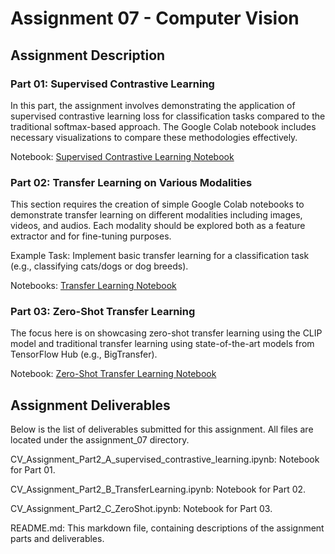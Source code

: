 # Assignment 07 - Computer Vision
## Assignment Description

### Part 01: Supervised Contrastive Learning
In this part, the assignment involves demonstrating the application of supervised contrastive learning loss for classification tasks compared to the traditional softmax-based approach. The Google Colab notebook includes necessary visualizations to compare these methodologies effectively.

Notebook: [Supervised Contrastive Learning Notebook](https://colab.research.google.com/drive/1G9Yazu299UMKKrRGU4uXvjqmubCjrgEh?usp=sharing)



### Part 02: Transfer Learning on Various Modalities
This section requires the creation of simple Google Colab notebooks to demonstrate transfer learning on different modalities including images, videos, and audios. Each modality should be explored both as a feature extractor and for fine-tuning purposes.

Example Task: Implement basic transfer learning for a classification task (e.g., classifying cats/dogs or dog breeds).

Notebooks: [Transfer Learning Notebook](https://colab.research.google.com/drive/1Y2XkqqYIXeCgixRaIWMhEXKnife6paDs?usp=sharing)



### Part 03: Zero-Shot Transfer Learning
The focus here is on showcasing zero-shot transfer learning using the CLIP model and traditional transfer learning using state-of-the-art models from TensorFlow Hub (e.g., BigTransfer).

Notebook: [Zero-Shot Transfer Learning Notebook](https://colab.research.google.com/drive/1Tp-bO9GFJxMj4fBpX3gitqOgacUxJvvt?usp=sharing)


## Assignment Deliverables
Below is the list of deliverables submitted for this assignment. All files are located under the assignment_07 directory.

CV_Assignment_Part2_A_supervised_contrastive_learning.ipynb: Notebook for Part 01.

CV_Assignment_Part2_B_TransferLearning.ipynb: Notebook for Part 02.

CV_Assignment_Part2_C_ZeroShot.ipynb: Notebook for Part 03.

README.md: This markdown file, containing descriptions of the assignment parts and deliverables.

